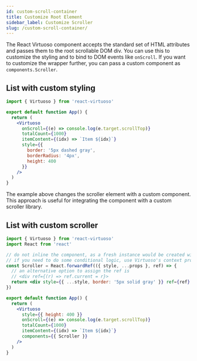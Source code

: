```yaml
---
id: custom-scroll-container
title: Customize Root Element
sidebar_label: Customize Scroller
slug: /custom-scroll-container/
---
```


The React Virtuoso component accepts the standard set of HTML attributes and passes them to the root scrollable DOM div.
You can use this to customize the styling and to bind to DOM events like `onScroll`. If you want to customize the wrapper further, you can pass a custom component as `components.Scroller`.

## List with custom styling

```jsx live
import { Virtuoso } from 'react-virtuoso'

export default function App() {
  return (
    <Virtuoso
      onScroll={(e) => console.log(e.target.scrollTop)}
      totalCount={1000}
      itemContent={(idx) => `Item ${idx}`}
      style={{
        border: '5px dashed gray',
        borderRadius: '4px',
        height: 400
      }}
    />
  )
}
```

The example above changes the scroller element with a custom component. This approach is useful for integrating the component with a custom scroller library.

## List with custom scroller

```jsx live
import { Virtuoso } from 'react-virtuoso'
import React from 'react'

// do not inline the component, as a fresh instance would be created with each re-render
// if you need to do some conditional logic, use Virtuoso's context prop to pass props inside the Scroller
const Scroller = React.forwardRef(({ style, ...props }, ref) => {
  // an alternative option to assign the ref is
  // <div ref={(r) => ref.current = r}>
  return <div style={{ ...style, border: '5px solid gray' }} ref={ref} {...props} />
})

export default function App() {
  return (
    <Virtuoso
      style={{ height: 400 }}
      onScroll={(e) => console.log(e.target.scrollTop)}
      totalCount={1000}
      itemContent={(idx) => `Item ${idx}`}
      components={{ Scroller }}
    />
  )
}
```
